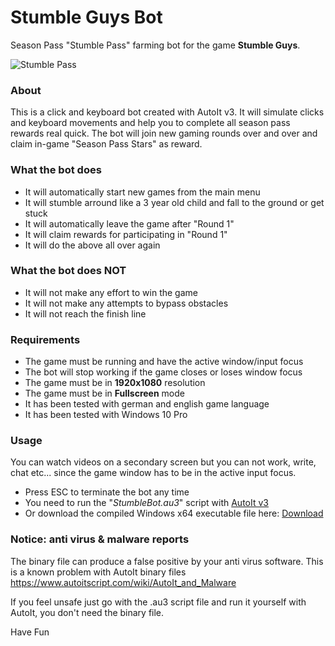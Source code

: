# Stumble Guys Bot
Season Pass "Stumble Pass" farming bot for the game **Stumble Guys**.

![Stumble Pass](https://github.com/ptrumpis/StumbleGuysBot/raw/main/stumblepass.png "Stumble Pass")

### About
This is a click and keyboard bot created with AutoIt v3.
It will simulate clicks and keyboard movements and help you to complete all season pass rewards real quick.
The bot will join new gaming rounds over and over and claim in-game "Season Pass Stars" as reward.

### What the bot does
- It will automatically start new games from the main menu
- It will stumble arround like a 3 year old child and fall to the ground or get stuck
- It will automatically leave the game after "Round 1"
- It will claim rewards for participating in "Round 1"
- It will do the above all over again

### What the bot does NOT
- It will not make any effort to win the game
- It will not make any attempts to bypass obstacles
- It will not reach the finish line


### Requirements
- The game must be running and have the active window/input focus
- The bot will stop working if the game closes or loses window focus
- The game must be in **1920x1080** resolution
- The game must be in **Fullscreen** mode
- It has been tested with german and english game language
- It has been tested with Windows 10 Pro

### Usage
You can watch videos on a secondary screen but you can not work, write, chat etc... since the game window has to be in the active input focus.

- Press ESC to terminate the bot any time
- You need to run the "*StumbleBot.au3*" script with [AutoIt v3](https://www.autoitscript.com/site/autoit/downloads/)
- Or download the compiled Windows x64 executable file here: [Download](https://github.com/ptrumpis/Stumble-Guys-Bot/releases/)

### Notice: anti virus & malware reports
The binary file can produce a false positive by your anti virus software. This is a known problem with AutoIt binary files https://www.autoitscript.com/wiki/AutoIt_and_Malware

If you feel unsafe just go with the .au3 script file and run it yourself with AutoIt, you don't need the binary file.

Have Fun
